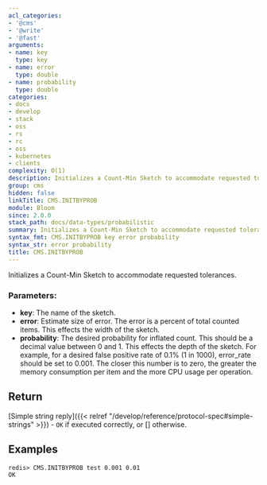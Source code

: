 ```yaml
---
acl_categories:
- '@cms'
- '@write'
- '@fast'
arguments:
- name: key
  type: key
- name: error
  type: double
- name: probability
  type: double
categories:
- docs
- develop
- stack
- oss
- rs
- rc
- oss
- kubernetes
- clients
complexity: O(1)
description: Initializes a Count-Min Sketch to accommodate requested tolerances.
group: cms
hidden: false
linkTitle: CMS.INITBYPROB
module: Bloom
since: 2.0.0
stack_path: docs/data-types/probabilistic
summary: Initializes a Count-Min Sketch to accommodate requested tolerances.
syntax_fmt: CMS.INITBYPROB key error probability
syntax_str: error probability
title: CMS.INITBYPROB
---
```

Initializes a Count-Min Sketch to accommodate requested tolerances.

### Parameters:

* **key**: The name of the sketch.
* **error**: Estimate size of error. The error is a percent of total counted
    items. This effects the width of the sketch.
* **probability**: The desired probability for inflated count. This should
    be a decimal value between 0 and 1. This effects the depth of the sketch.
    For example, for a desired false positive rate of 0.1% (1 in 1000),
    error_rate should be set to 0.001. The closer this number is to zero, the
    greater the memory consumption per item and the more CPU usage per operation. 
    
## Return

[Simple string reply]({{< relref "/develop/reference/protocol-spec#simple-strings" >}}) - `OK` if executed correctly, or [] otherwise.

## Examples

```
redis> CMS.INITBYPROB test 0.001 0.01
OK
```